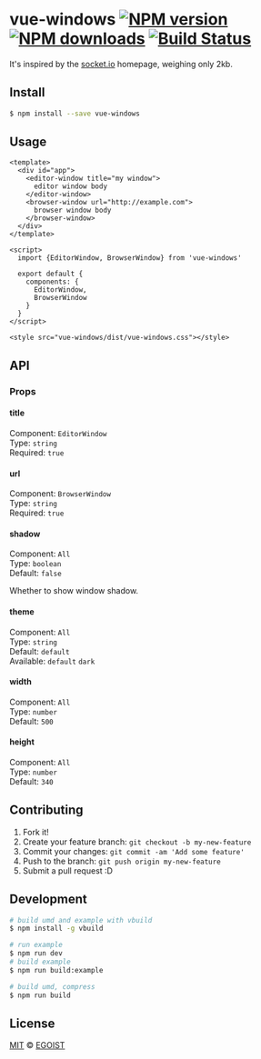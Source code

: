 # vue-windows [![NPM version](https://img.shields.io/npm/v/vue-windows.svg?style=flat-square)](https://npmjs.com/package/vue-windows) [![NPM downloads](https://img.shields.io/npm/dm/vue-windows.svg?style=flat-square)](https://npmjs.com/package/vue-windows) [![Build Status](https://img.shields.io/circleci/project/egoist/vue-windows/master.svg?style=flat-square)](https://circleci.com/gh/egoist/vue-windows)

It's inspired by the [socket.io](http://socket.io/) homepage, weighing only 2kb.

## Install

```bash
$ npm install --save vue-windows
```

## Usage

```vue
<template>
  <div id="app">
    <editor-window title="my window">
      editor window body
    </editor-window>
    <browser-window url="http://example.com">
      browser window body
    </browser-window>
  </div>
</template>

<script>
  import {EditorWindow, BrowserWindow} from 'vue-windows'

  export default {
    components: {
      EditorWindow,
      BrowserWindow
    }
  }
</script>

<style src="vue-windows/dist/vue-windows.css"></style>
```

## API

### Props

#### title

Component: `EditorWindow`<br>
Type: `string`<br>
Required: `true`

#### url

Component: `BrowserWindow`<br>
Type: `string`<br>
Required: `true`

#### shadow

Component: `All`<br>
Type: `boolean`<br>
Default: `false`

Whether to show window shadow.

#### theme

Component: `All`<br>
Type: `string`<br>
Default: `default`<br>
Available: `default` `dark`

#### width

Component: `All`<br>
Type: `number`<br>
Default: `500`

#### height

Component: `All`<br>
Type: `number`<br>
Default: `340`

## Contributing

1. Fork it!
2. Create your feature branch: `git checkout -b my-new-feature`
3. Commit your changes: `git commit -am 'Add some feature'`
4. Push to the branch: `git push origin my-new-feature`
5. Submit a pull request :D

## Development

```bash
# build umd and example with vbuild
$ npm install -g vbuild

# run example
$ npm run dev
# build example
$ npm run build:example

# build umd, compress
$ npm run build
```

## License

[MIT](https://egoist.mit-license.org/) © [EGOIST](https://github.com/egoist)
